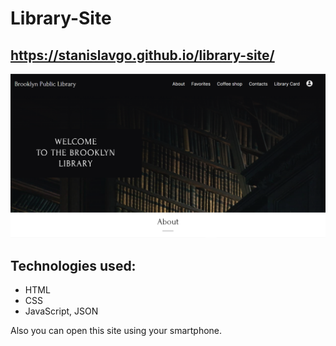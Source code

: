 # Library-Site
## https://stanislavgo.github.io/library-site/
![Library Site](./img/photo-of-project.png)

## Technologies used:
- HTML
- CSS
- JavaScript, JSON

Also you can open this site using your smartphone.
